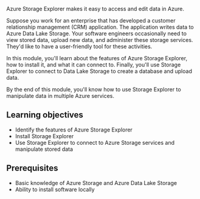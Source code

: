 Azure Storage Explorer makes it easy to access and edit data in Azure.

Suppose you work for an enterprise that has developed a customer relationship management (CRM) application. The application writes data to Azure Data Lake Storage. Your software engineers occasionally need to view stored data, upload new data, and administer these storage services. They'd like to have a user-friendly tool for these activities.

In this module, you'll learn about the features of Azure Storage Explorer, how to install it, and what it can connect to. Finally, you'll use Storage Explorer to connect to Data Lake Storage to create a database and upload data.

By the end of this module, you'll know how to use Storage Explorer to manipulate data in multiple Azure services.

## Learning objectives

- Identify the features of Azure Storage Explorer
- Install Storage Explorer
- Use Storage Explorer to connect to Azure Storage services and manipulate stored data

## Prerequisites

- Basic knowledge of Azure Storage and Azure Data Lake Storage
- Ability to install software locally
